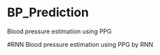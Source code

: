 # BP_Prediction
Blood pressure estimation using PPG

#RNN
Blood pressure estimation using PPG by RNN